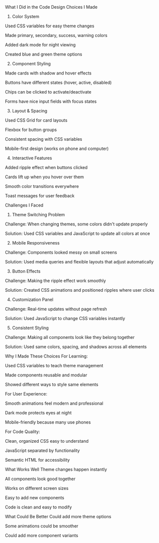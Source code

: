 What I Did in the Code
Design Choices I Made
1. Color System

Used CSS variables for easy theme changes

Made primary, secondary, success, warning colors

Added dark mode for night viewing

Created blue and green theme options

2. Component Styling

Made cards with shadow and hover effects

Buttons have different states (hover, active, disabled)

Chips can be clicked to activate/deactivate

Forms have nice input fields with focus states

3. Layout & Spacing

Used CSS Grid for card layouts

Flexbox for button groups

Consistent spacing with CSS variables

Mobile-first design (works on phone and computer)

4. Interactive Features

Added ripple effect when buttons clicked

Cards lift up when you hover over them

Smooth color transitions everywhere

Toast messages for user feedback

Challenges I Faced
1. Theme Switching Problem

Challenge: When changing themes, some colors didn't update properly

Solution: Used CSS variables and JavaScript to update all colors at once

2. Mobile Responsiveness

Challenge: Components looked messy on small screens

Solution: Used media queries and flexible layouts that adjust automatically

3. Button Effects

Challenge: Making the ripple effect work smoothly

Solution: Created CSS animations and positioned ripples where user clicks

4. Customization Panel

Challenge: Real-time updates without page refresh

Solution: Used JavaScript to change CSS variables instantly

5. Consistent Styling

Challenge: Making all components look like they belong together

Solution: Used same colors, spacing, and shadows across all elements

Why I Made These Choices
For Learning:

Used CSS variables to teach theme management

Made components reusable and modular

Showed different ways to style same elements

For User Experience:

Smooth animations feel modern and professional

Dark mode protects eyes at night

Mobile-friendly because many use phones

For Code Quality:

Clean, organized CSS easy to understand

JavaScript separated by functionality

Semantic HTML for accessibility

What Works Well
Theme changes happen instantly

All components look good together

Works on different screen sizes

Easy to add new components

Code is clean and easy to modify

What Could Be Better
Could add more theme options

Some animations could be smoother

Could add more component variants
